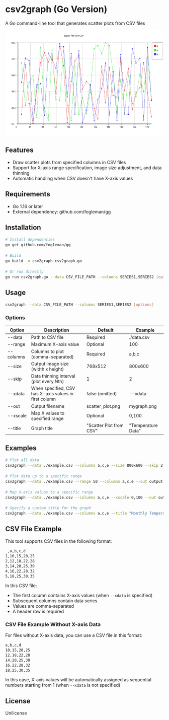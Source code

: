 # csv2graph (Go Version)

A Go command-line tool that generates scatter plots from CSV files

![example.png](./example.png)

## Features

- Draw scatter plots from specified columns in CSV files
- Support for X-axis range specification, image size adjustment, and data thinning
- Automatic handling when CSV doesn't have X-axis values

## Requirements

- Go 1.16 or later
- External dependency: github.com/fogleman/gg

## Installation

```bash
# Install dependencies
go get github.com/fogleman/gg

# Build
go build -o csv2graph csv2graph.go

# Or run directly
go run csv2graph.go --data CSV_FILE_PATH --columns SERIES1,SERIES2 [options]
```

## Usage

```bash
csv2graph --data CSV_FILE_PATH --columns SERIES1,SERIES2 [options]
```

### Options

| Option     | Description                            | Default     | Example      |
|------------|----------------------------------------|-------------|--------------|
| --data     | Path to CSV file                       | Required    | ./data.csv   |
| --range    | Maximum X-axis value                   | Optional    | 100          |
| --columns  | Columns to plot (comma-separated)      | Required    | a,b,c        |
| --size     | Output image size (width x height)     | 768x512     | 800x600      |
| --skip     | Data thinning interval (plot every Nth)| 1           | 2            |
| --xdata    | When specified, CSV has X-axis values in first column | false (omitted) | --xdata |
| --out      | Output filename                        | scatter_plot.png | mygraph.png |
| --xscale   | Map X values to specified range        | Optional    | 0,100        |
| --title    | Graph title                            | "Scatter Plot from CSV" | "Temperature Data" |

## Examples

```bash
# Plot all data
csv2graph --data ./example.csv --columns a,c,e --size 800x600 --skip 2 --xdata --out output.png

# Plot data up to a specific range
csv2graph --data ./example.csv --range 50 --columns a,c,e --out output.png

# Map X-axis values to a specific range
csv2graph --data ./example.csv --columns a,c,e --xscale 0,100 --out output.png

# Specify a custom title for the graph
csv2graph --data ./example.csv --columns a,c,e --title "Monthly Temperature Data" --out temp_graph.png
```

## CSV File Example

This tool supports CSV files in the following format:

```csv
_,a,b,c,d
1,10,15,20,25
2,12,18,22,28
3,14,20,25,30
4,16,22,28,32
5,18,25,30,35
```

In this CSV file:
- The first column contains X-axis values (when `--xdata` is specified)
- Subsequent columns contain data series
- Values are comma-separated
- A header row is required

### CSV File Example Without X-axis Data

For files without X-axis data, you can use a CSV file in this format:

```csv
a,b,c,d
10,15,20,25
12,18,22,28
14,20,25,30
16,22,28,32
18,25,30,35
```

In this case, X-axis values will be automatically assigned as sequential numbers starting from 1 (when `--xdata` is not specified)

## License

Unilicense
